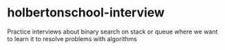 # holbertonschool-interview
Practice interviews about binary search on stack or queue where we want to learn it to resolve problems with algorithms
